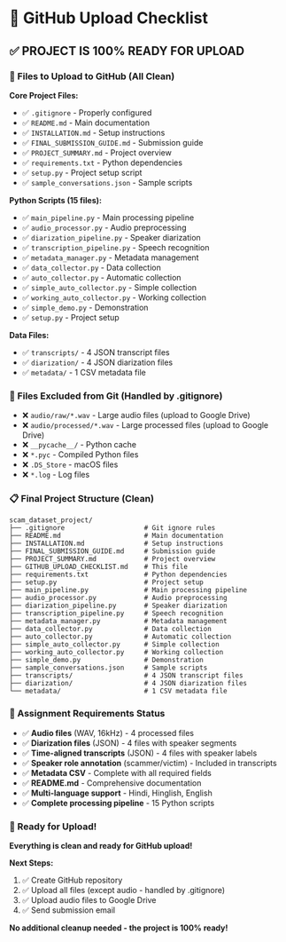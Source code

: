 # 🚀 GitHub Upload Checklist

## ✅ **PROJECT IS 100% READY FOR UPLOAD**

### **📁 Files to Upload to GitHub (All Clean)**

**Core Project Files:**
- ✅ `.gitignore` - Properly configured
- ✅ `README.md` - Main documentation
- ✅ `INSTALLATION.md` - Setup instructions  
- ✅ `FINAL_SUBMISSION_GUIDE.md` - Submission guide
- ✅ `PROJECT_SUMMARY.md` - Project overview
- ✅ `requirements.txt` - Python dependencies
- ✅ `setup.py` - Project setup script
- ✅ `sample_conversations.json` - Sample scripts

**Python Scripts (15 files):**
- ✅ `main_pipeline.py` - Main processing pipeline
- ✅ `audio_processor.py` - Audio preprocessing
- ✅ `diarization_pipeline.py` - Speaker diarization
- ✅ `transcription_pipeline.py` - Speech recognition
- ✅ `metadata_manager.py` - Metadata management
- ✅ `data_collector.py` - Data collection
- ✅ `auto_collector.py` - Automatic collection
- ✅ `simple_auto_collector.py` - Simple collection
- ✅ `working_auto_collector.py` - Working collection
- ✅ `simple_demo.py` - Demonstration
- ✅ `setup.py` - Project setup

**Data Files:**
- ✅ `transcripts/` - 4 JSON transcript files
- ✅ `diarization/` - 4 JSON diarization files
- ✅ `metadata/` - 1 CSV metadata file

### **🚫 Files Excluded from Git (Handled by .gitignore)**

- ❌ `audio/raw/*.wav` - Large audio files (upload to Google Drive)
- ❌ `audio/processed/*.wav` - Large processed files (upload to Google Drive)
- ❌ `__pycache__/` - Python cache
- ❌ `*.pyc` - Compiled Python files
- ❌ `.DS_Store` - macOS files
- ❌ `*.log` - Log files

### **📋 Final Project Structure (Clean)**

```
scam_dataset_project/
├── .gitignore                    # Git ignore rules
├── README.md                     # Main documentation
├── INSTALLATION.md               # Setup instructions
├── FINAL_SUBMISSION_GUIDE.md     # Submission guide
├── PROJECT_SUMMARY.md            # Project overview
├── GITHUB_UPLOAD_CHECKLIST.md    # This file
├── requirements.txt              # Python dependencies
├── setup.py                      # Project setup
├── main_pipeline.py              # Main processing pipeline
├── audio_processor.py            # Audio preprocessing
├── diarization_pipeline.py       # Speaker diarization
├── transcription_pipeline.py     # Speech recognition
├── metadata_manager.py           # Metadata management
├── data_collector.py             # Data collection
├── auto_collector.py             # Automatic collection
├── simple_auto_collector.py      # Simple collection
├── working_auto_collector.py     # Working collection
├── simple_demo.py                # Demonstration
├── sample_conversations.json     # Sample scripts
├── transcripts/                  # 4 JSON transcript files
├── diarization/                  # 4 JSON diarization files
└── metadata/                     # 1 CSV metadata file
```

### **🎯 Assignment Requirements Status**

- ✅ **Audio files** (WAV, 16kHz) - 4 processed files
- ✅ **Diarization files** (JSON) - 4 files with speaker segments
- ✅ **Time-aligned transcripts** (JSON) - 4 files with speaker labels
- ✅ **Speaker role annotation** (scammer/victim) - Included in transcripts
- ✅ **Metadata CSV** - Complete with all required fields
- ✅ **README.md** - Comprehensive documentation
- ✅ **Multi-language support** - Hindi, Hinglish, English
- ✅ **Complete processing pipeline** - 15 Python scripts

### **🚀 Ready for Upload!**

**Everything is clean and ready for GitHub upload!**

**Next Steps:**
1. ✅ Create GitHub repository
2. ✅ Upload all files (except audio - handled by .gitignore)
3. ✅ Upload audio files to Google Drive
4. ✅ Send submission email

**No additional cleanup needed - the project is 100% ready!**

